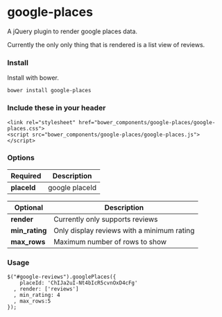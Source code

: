 # google-places
A jQuery plugin to render google places data.

Currently the only only thing that is rendered is a list view of reviews. 

### Install
Install with bower.
```
bower install google-places
```

### Include these in your header
```
<link rel="stylesheet" href="bower_components/google-places/google-places.css">
<script src="bower_components/google-places/google-places.js"></script>
```

### Options

| Required | Description |
|----------|-------------|
| **placeId**  | google placeId |

| Optional | Description |
|----------|-------------|
| **render** | Currently only supports reviews |
| **min_rating** | Only display reviews with a minimum rating |
| **max_rows** | Maximum number of rows to show |

### Usage

```
$("#google-reviews").googlePlaces({
    placeId: 'ChIJa2uI-Nt4bIcR5cvnOxD4cFg'
  , render: ['reviews']
  , min_rating: 4
  , max_rows:5
});
```
